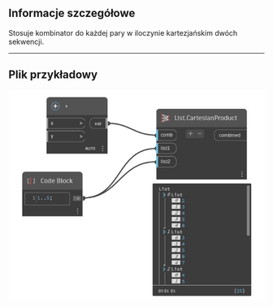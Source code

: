 ## Informacje szczegółowe
Stosuje kombinator do każdej pary w iloczynie kartezjańskim dwóch sekwencji.
___
## Plik przykładowy

![CartesianProduct](./CoreNodeModels.HigherOrder.CartesianProduct_img.jpg)

